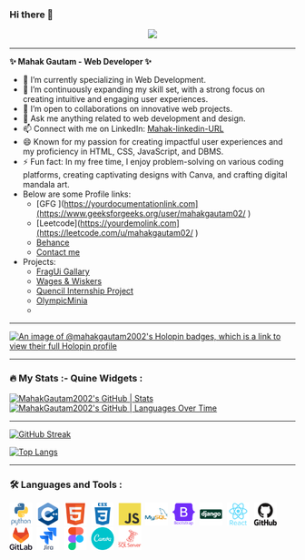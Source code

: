
<!--
**MahakGautam2002/MahakGautam2002** is a ✨ _special_ ✨ repository because its `README.md` (this file) appears on your GitHub profile.
-->


### Hi there 👋

<div align="center">
  <img src="https://steamuserimages-a.akamaihd.net/ugc/1631947648964785474/81CBA15178466DD47195A239232202E78987B714/?imw=637&imh=358&ima=fit&impolicy=Letterbox&imcolor=%23000000&letterbox=true"/>
</div>

--- 
**✨ Mahak Gautam - Web Developer ✨**

- 🔭 I’m currently specializing in Web Development.
- 🌱 I’m continuously expanding my skill set, with a strong focus on creating intuitive and engaging user experiences.
- 👯 I’m open to collaborations on innovative web projects.
- 💬 Ask me anything related to web development and design.
- 📫 Connect with me on LinkedIn: [Mahak-linkedin-URL](https://www.linkedin.com/in/mahak-gautam-08a97b188/)
- 😄 Known for my passion for creating impactful user experiences and my proficiency in HTML, CSS, JavaScript, and DBMS.
- ⚡ Fun fact: In my free time, I enjoy problem-solving on various coding platforms, creating captivating designs with Canva, and crafting digital mandala art.
- Below are some Profile links:
    - [GFG ](https://yourdocumentationlink.com](https://www.geeksforgeeks.org/user/mahakgautam02/ )
    - [Leetcode](https://yourdemolink.com](https://leetcode.com/u/mahakgautam02/ )
    - [Behance](https://www.behance.net/mahakgautam)
    - [Contact me](mailto:mahakgautam02@gmail.com)
- Projects:
    - [FragUi Gallary](https://www.figma.com/design/FWAOrthBYe6HvcHoNiELq7/Mahak-Projects?node-id=0-1&t=G0SYPpGEfPM3rG1J-0)
    - [Wages & Wiskers](https://www.canva.com/design/DAFexQkDWfg/kRFjbhu-QaBZ-hzqABhJJg/edit)
    - [Quencil Internship Project](https://www.canva.com/design/DAFi6tp7Vhk/BJQHzQZ0aO4y27tgQXw4IQ/edit)
    - [OlympicMinia](https://youtu.be/qYobO5jl77g?si=2TIJ7rsBceZqljKj)
    - 

---

[![An image of @mahakgautam2002's Holopin badges, which is a link to view their full Holopin profile](https://holopin.me/mahakgautam2002)](https://holopin.io/@mahakgautam2002)

---
### :fire: My Stats :- Quine Widgets :

[![MahakGautam2002's GitHub | Stats](https://stats.quine.sh/MahakGautam2002/github?theme=dark)](https://quine.sh?utm_source=widgets&utm_campaign=MahakGautam2002)
[![MahakGautam2002's GitHub | Languages Over Time](https://stats.quine.sh/MahakGautam2002/languages-over-time?theme=dark)](https://quine.sh?utm_source=widgets&utm_campaign=MahakGautam2002)

---

[![GitHub Streak](http://github-readme-streak-stats.herokuapp.com?user=MahakGautam2002&theme=dark&background=000000)](https://git.io/streak-stats)

[![Top Langs](https://github-readme-stats.vercel.app/api/top-langs/?username=MahakGautam2002&layout=compact&theme=vision-friendly-dark)](https://github.com/YOUR_USERNAME/github-readme-stats)


---
### :hammer_and_wrench: Languages and Tools :
<div>
  <img src="https://github.com/devicons/devicon/blob/master/icons/python/python-original-wordmark.svg" title="Python" alt="Python" width="40" height="40"/>&nbsp;
  <img src="https://github.com/devicons/devicon/blob/master/icons/cplusplus/cplusplus-original.svg" title="C++" alt="C++" width="40" height="40"/>&nbsp;
  <img src="https://github.com/devicons/devicon/blob/master/icons/html5/html5-original.svg" title="HTML/HTML5" alt="HTML/HTML5" width="40" height="40"/>&nbsp;
  <img src="https://github.com/devicons/devicon/blob/master/icons/css3/css3-plain-wordmark.svg" title="CSS/CSS3" alt="CSS/CSS3" width="40" height="40"/>&nbsp;
  <img src="https://github.com/devicons/devicon/blob/master/icons/javascript/javascript-original.svg" title="JavaScript" alt="JavaScript" width="40" height="40"/>&nbsp;
  <img src="https://github.com/devicons/devicon/blob/master/icons/mysql/mysql-original-wordmark.svg" title="MySQL" alt="MySQL" width="40" height="40"/>&nbsp;
  <img src="https://github.com/devicons/devicon/blob/master/icons/bootstrap/bootstrap-plain-wordmark.svg" title="Bootstrap" alt="Bootstrap" width="40" height="40"/>&nbsp;
  <img src="https://github.com/devicons/devicon/blob/master/icons/django/django-original.svg" title="Django" alt="Django" width="40" height="40"/>&nbsp;
  <img src="https://github.com/devicons/devicon/blob/master/icons/react/react-original-wordmark.svg" title="React JS" alt="React JS" width="40" height="40"/>&nbsp;
  <img src="https://github.com/devicons/devicon/blob/master/icons/github/github-original-wordmark.svg" title="GitHub" alt="GitHub" width="40" height="40"/>&nbsp;
  <img src="https://github.com/devicons/devicon/blob/master/icons/gitlab/gitlab-original-wordmark.svg" title="GitLab" alt="GitLab" width="40" height="40"/>&nbsp;
  <img src="https://github.com/devicons/devicon/blob/master/icons/jira/jira-original-wordmark.svg" title="JIRA" alt="JIRA" width="40" height="40"/>&nbsp;
  <img src="https://github.com/devicons/devicon/blob/master/icons/figma/figma-original.svg" title="Figma" alt="Figma" width="40" height="40"/>&nbsp;
  <img src="https://github.com/devicons/devicon/blob/master/icons/canva/canva-original.svg" title="Canva" alt="Canva" width="40" height="40"/>&nbsp;
  <img src="https://github.com/devicons/devicon/blob/master/icons/microsoftsqlserver/microsoftsqlserver-plain-wordmark.svg" title="MS Office" alt="MS Office" width="40" height="40"/>&nbsp;
</div>
